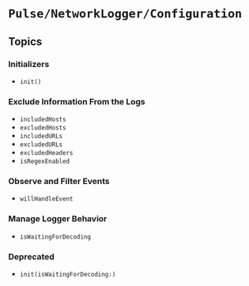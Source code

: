 # ``Pulse/NetworkLogger/Configuration``

## Topics

### Initializers

- ``init()``

### Exclude Information From the Logs

- ``includedHosts``
- ``excludedHosts``
- ``includedURLs``
- ``excludedURLs``
- ``excludedHeaders``
- ``isRegexEnabled``

### Observe and Filter Events

- ``willHandleEvent``

### Manage Logger Behavior

- ``isWaitingForDecoding``

### Deprecated

- ``init(isWaitingForDecoding:)``
